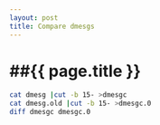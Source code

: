 ```yaml
---
layout: post
title: Compare dmesgs
---
```


##{{ page.title }}
<br>
=======

```bash
cat dmesg |cut -b 15- >dmesgc
cat dmesg.old |cut -b 15- >dmesgc.0
diff dmesgc dmesgc.0
```